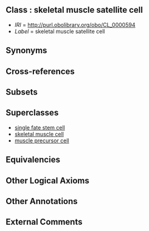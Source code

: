 
## Class : skeletal muscle satellite cell

 * *IRI* = http://purl.obolibrary.org/obo/CL_0000594
 * *Label* = skeletal muscle satellite cell

## Synonyms


## Cross-references


## Subsets


## Superclasses

 * [single fate stem cell](../../CL/35/CL_0000035.md)
 * [skeletal muscle cell](../../CL/88/CL_0000188.md)
 * [muscle precursor cell](../../CL/80/CL_0000680.md)

## Equivalencies


## Other Logical Axioms


## Other Annotations


## External Comments


